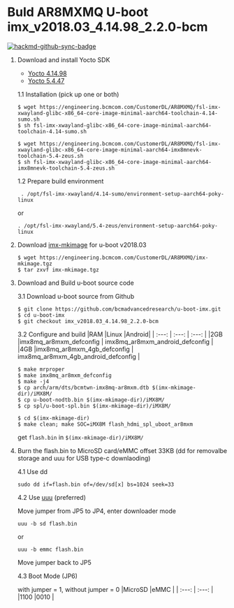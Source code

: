 Buld AR8MXMQ U-boot imx_v2018.03_4.14.98_2.2.0-bcm
===


[![hackmd-github-sync-badge](https://hackmd.io/d1Cwode-TrK4s3bsN81vWA/badge)](https://hackmd.io/d1Cwode-TrK4s3bsN81vWA)
1. Download and install Yocto SDK
    * [Yocto 4.14.98](https://engineering.bcmcom.com/CustomerDL/AR8MXMQ/fsl-imx-xwayland-glibc-x86_64-core-image-minimal-aarch64-toolchain-4.14-sumo.sh)
    * [Yocto 5.4.47](https://engineering.bcmcom.com/CustomerDL/AR8MXMQ/fsl-imx-xwayland-glibc-x86_64-core-image-minimal-aarch64-imx8mnevk-toolchain-5.4-zeus.sh)
    
    1.1 Installation (pick up one or both)
    ```shell=
    $ wget https://engineering.bcmcom.com/CustomerDL/AR8MXMQ/fsl-imx-xwayland-glibc-x86_64-core-image-minimal-aarch64-toolchain-4.14-sumo.sh
    $ sh fsl-imx-xwayland-glibc-x86_64-core-image-minimal-aarch64-toolchain-4.14-sumo.sh
    
    $ wget https://engineering.bcmcom.com/CustomerDL/AR8MXMQ/fsl-imx-xwayland-glibc-x86_64-core-image-minimal-aarch64-imx8mnevk-toolchain-5.4-zeus.sh
    $ sh fsl-imx-xwayland-glibc-x86_64-core-image-minimal-aarch64-imx8mnevk-toolchain-5.4-zeus.sh
    ```
    
    1.2 Prepare build environment
    
    ` . /opt/fsl-imx-xwayland/4.14-sumo/environment-setup-aarch64-poky-linux`
    
    or
    
    `. /opt/fsl-imx-xwayland/5.4-zeus/environment-setup-aarch64-poky-linux`

2. Download [imx-mkimage](https://engineering.bcmcom.com/CustomerDL/AR8MXMQ/imx-mkimage.tgz) for u-boot v2018.03
    
    ```shell=
    $ wget https://engineering.bcmcom.com/CustomerDL/AR8MXMQ/imx-mkimage.tgz
    $ tar zxvf imx-mkimage.tgz
    ```
    
   
3. Download and Build u-boot source code
    
    3.1 Download u-boot source from Github
    ```shell=
    $ git clone https://github.com/bcmadvancedresearch/u-boot-imx.git
    $ cd u-boot-imx
    $ git checkout imx_v2018.03_4.14.98_2.2.0-bcm
    ```
    3.2 Configure and build
    |RAM    |Linux   |Android|
    | :---:   | :---:    | :---:   |
    |2GB    |imx8mq_ar8mxm_defconfig    | imx8mq_ar8mxm_android_defconfig |
    |4GB    |imx8mq_ar8mxm_4gb_defconfig    | imx8mq_ar8mxm_4gb_android_defconfig |
    
    ```shell=
    $ make mrproper
    $ make imx8mq_ar8mxm_defconfig
    $ make -j4
    $ cp arch/arm/dts/bcmtwn-imx8mq-ar8mxm.dtb $(imx-mkimage-dir)/iMX8M/
    $ cp u-boot-nodtb.bin $(imx-mkimage-dir)/iMX8M/
    $ cp spl/u-boot-spl.bin $(imx-mkimage-dir)/iMX8M/
    
    $ cd $(imx-mkimage-dir)
    $ make clean; make SOC=iMX8M flash_hdmi_spl_uboot_ar8mxm
    ```
    get `flash.bin` in `$(imx-mkimage-dir)/iMX8M/`
4. Burn the flash.bin to MicroSD card/eMMC offset 33KB (dd for removalbe storage and uuu for USB type-c downlaoding)

    4.1 Use dd
    
    `sudo dd if=flash.bin of=/dev/sd[x] bs=1024 seek=33`

    4.2 Use [uuu](https://github.com/NXPmicro/mfgtools/releases) (preferred)
    
    Move jumper from JP5 to JP4, enter downloader mode
    
    `uuu -b sd flash.bin`
    
    or
    
    `uuu -b emmc flash.bin`
    
    Move jumper back to JP5
    
    4.3 Boot Mode (JP6)
    
    with jumper = 1, without jumper = 0
    |MicroSD    |eMMC    |
    | :---:    | :---:    |
    |1100    |0010    |
    
    